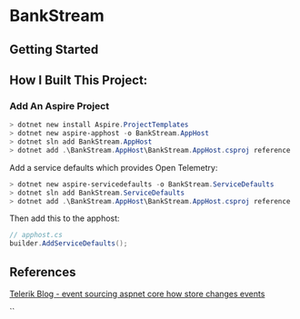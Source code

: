 # BankStream


## Getting Started


## How I Built This Project: 

### Add An Aspire Project
```powershell 
> dotnet new install Aspire.ProjectTemplates
> dotnet new aspire-apphost -o BankStream.AppHost
> dotnet sln add BankStream.AppHost
> dotnet add .\BankStream.AppHost\BankStream.AppHost.csproj reference .\BankStream\BankStream.csproj
```
Add a service defaults which provides Open Telemetry: 

``` powershell
> dotnet new aspire-servicedefaults -o BankStream.ServiceDefaults
> dotnet sln add BankStream.ServiceDefaults
> dotnet add .\BankStream.AppHost\BankStream.AppHost.csproj reference .\BankStream.ServiceDefaults\BankStream.ServiceDefaults.csproj
```

Then add this to the apphost:
```csharp 
// apphost.cs
builder.AddServiceDefaults();
```

## References

[Telerik Blog - event sourcing aspnet core how store changes events](https://www.telerik.com/blogs/event-sourcing-aspnet-core-how-store-changes-events?ref=dailydev#creating-the-controller-class)

``